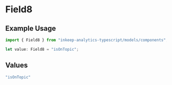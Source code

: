 # Field8

## Example Usage

```typescript
import { Field8 } from "inkeep-analytics-typescript/models/components";

let value: Field8 = "isOnTopic";
```

## Values

```typescript
"isOnTopic"
```
